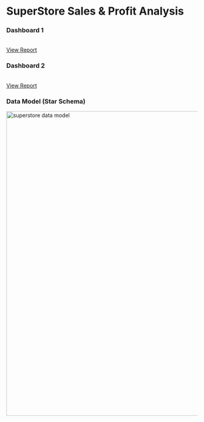 # SuperStore Sales & Profit Analysis

### Dashboard 1
</br>[View Report](https://drive.google.com/file/d/1BpjqbGNPzhXkkwMd9mYZnyHMg4i2XiOC/view?usp=drive_link)

### Dashboard 2
</br>[View Report](https://drive.google.com/file/d/1IWB9x24LabtVZJ49QJse3MC_8S7sND4Q/view?usp=drive_link)

### Data Model (Star Schema)
<img width="800" alt="superstore data model" src="https://github.com/AdesanyaAzeez/Data-Visualizations/assets/95116501/ace330a6-3828-4a1b-90b0-a5e74be5ba4e">

